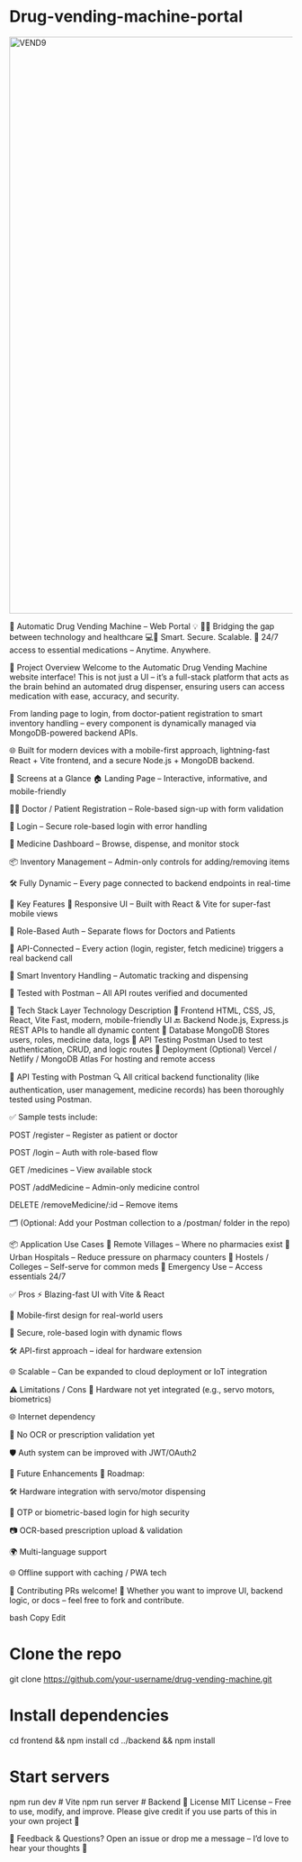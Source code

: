 # Drug-vending-machine-portal


<img width="1536" height="1024" alt="VEND9" src="https://github.com/user-attachments/assets/633d8933-36c7-4df9-b39f-89d7845ff486" />

💊 Automatic Drug Vending Machine – Web Portal 💡
🏥✨ Bridging the gap between technology and healthcare
💻🧠 Smart. Secure. Scalable.
🚀 24/7 access to essential medications – Anytime. Anywhere.

🧬 Project Overview
Welcome to the Automatic Drug Vending Machine website interface! This is not just a UI – it’s a full-stack platform that acts as the brain behind an automated drug dispenser, ensuring users can access medication with ease, accuracy, and security.

From landing page to login, from doctor-patient registration to smart inventory handling – every component is dynamically managed via MongoDB-powered backend APIs.

🌐 Built for modern devices with a mobile-first approach, lightning-fast React + Vite frontend, and a secure Node.js + MongoDB backend.

📸 Screens at a Glance
🏠 Landing Page – Interactive, informative, and mobile-friendly

🧑‍⚕️ Doctor / Patient Registration – Role-based sign-up with form validation

🔐 Login – Secure role-based login with error handling

💊 Medicine Dashboard – Browse, dispense, and monitor stock

📦 Inventory Management – Admin-only controls for adding/removing items

🛠 Fully Dynamic – Every page connected to backend endpoints in real-time

🎯 Key Features
📱 Responsive UI – Built with React & Vite for super-fast mobile views

🧾 Role-Based Auth – Separate flows for Doctors and Patients

🔗 API-Connected – Every action (login, register, fetch medicine) triggers a real backend call

🧠 Smart Inventory Handling – Automatic tracking and dispensing

🧪 Tested with Postman – All API routes verified and documented

🧠 Tech Stack
Layer	Technology	Description
🎨 Frontend	HTML, CSS, JS, React, Vite	Fast, modern, mobile-friendly UI
🔙 Backend	Node.js, Express.js	REST APIs to handle all dynamic content
💾 Database	MongoDB	Stores users, roles, medicine data, logs
🧪 API Testing	Postman	Used to test authentication, CRUD, and logic routes
🚀 Deployment	(Optional) Vercel / Netlify / MongoDB Atlas	For hosting and remote access

🧪 API Testing with Postman
🔍 All critical backend functionality (like authentication, user management, medicine records) has been thoroughly tested using Postman.

✅ Sample tests include:

POST /register – Register as patient or doctor

POST /login – Auth with role-based flow

GET /medicines – View available stock

POST /addMedicine – Admin-only medicine control

DELETE /removeMedicine/:id – Remove items

🗂️ (Optional: Add your Postman collection to a /postman/ folder in the repo)

📦 Application Use Cases
🔹 Remote Villages – Where no pharmacies exist
🔹 Urban Hospitals – Reduce pressure on pharmacy counters
🔹 Hostels / Colleges – Self-serve for common meds
🔹 Emergency Use – Access essentials 24/7

✅ Pros
⚡ Blazing-fast UI with Vite & React

📱 Mobile-first design for real-world users

🔐 Secure, role-based login with dynamic flows

🛠️ API-first approach – ideal for hardware extension

🌐 Scalable – Can be expanded to cloud deployment or IoT integration

⚠️ Limitations / Cons
🔌 Hardware not yet integrated (e.g., servo motors, biometrics)

🌐 Internet dependency

📜 No OCR or prescription validation yet

🛡️ Auth system can be improved with JWT/OAuth2

🌟 Future Enhancements
🚧 Roadmap:

🛠 Hardware integration with servo/motor dispensing

🔐 OTP or biometric-based login for high security

📷 OCR-based prescription upload & validation

🌍 Multi-language support

🌐 Offline support with caching / PWA tech

🤝 Contributing
PRs welcome! 🙌
Whether you want to improve UI, backend logic, or docs – feel free to fork and contribute.

bash
Copy
Edit
# Clone the repo
git clone https://github.com/your-username/drug-vending-machine.git

# Install dependencies
cd frontend && npm install
cd ../backend && npm install

# Start servers
npm run dev   # Vite
npm run server   # Backend
📜 License
MIT License – Free to use, modify, and improve.
Please give credit if you use parts of this in your own project 🌱

💬 Feedback & Questions?
Open an issue or drop me a message – I’d love to hear your thoughts 💬

